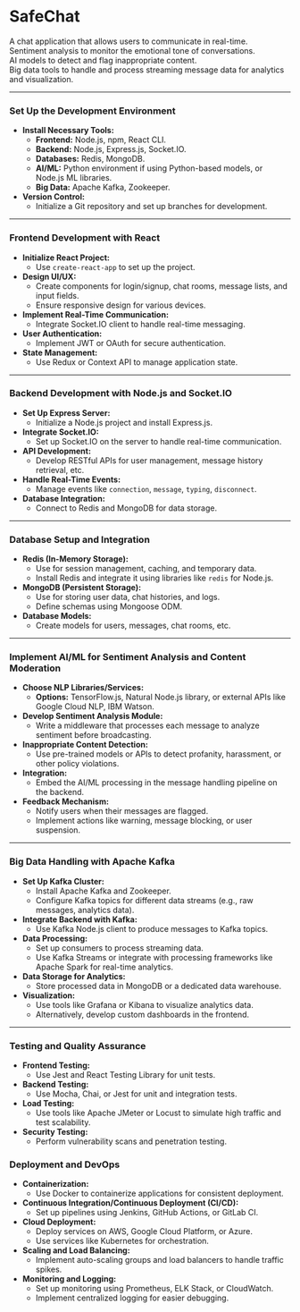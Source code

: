# SafeChat
A chat application that allows users to communicate in real-time. \
Sentiment analysis to monitor the emotional tone of conversations. \
AI models to detect and flag inappropriate content. \
Big data tools to handle and process streaming message data for analytics and visualization.

---

### **Set Up the Development Environment**

- **Install Necessary Tools:**
  - **Frontend:** Node.js, npm, React CLI.
  - **Backend:** Node.js, Express.js, Socket.IO.
  - **Databases:** Redis, MongoDB.
  - **AI/ML:** Python environment if using Python-based models, or Node.js ML libraries.
  - **Big Data:** Apache Kafka, Zookeeper.
- **Version Control:**
  - Initialize a Git repository and set up branches for development.

---

### **Frontend Development with React**

- **Initialize React Project:**
  - Use `create-react-app` to set up the project.
- **Design UI/UX:**
  - Create components for login/signup, chat rooms, message lists, and input fields.
  - Ensure responsive design for various devices.
- **Implement Real-Time Communication:**
  - Integrate Socket.IO client to handle real-time messaging.
- **User Authentication:**
  - Implement JWT or OAuth for secure authentication.
- **State Management:**
  - Use Redux or Context API to manage application state.

---

### **Backend Development with Node.js and Socket.IO**

- **Set Up Express Server:**
  - Initialize a Node.js project and install Express.js.
- **Integrate Socket.IO:**
  - Set up Socket.IO on the server to handle real-time communication.
- **API Development:**
  - Develop RESTful APIs for user management, message history retrieval, etc.
- **Handle Real-Time Events:**
  - Manage events like `connection`, `message`, `typing`, `disconnect`.
- **Database Integration:**
  - Connect to Redis and MongoDB for data storage.

--- 

### **Database Setup and Integration**

- **Redis (In-Memory Storage):**
  - Use for session management, caching, and temporary data.
  - Install Redis and integrate it using libraries like `redis` for Node.js.
- **MongoDB (Persistent Storage):**
  - Use for storing user data, chat histories, and logs.
  - Define schemas using Mongoose ODM.
- **Database Models:**
  - Create models for users, messages, chat rooms, etc.

---

### **Implement AI/ML for Sentiment Analysis and Content Moderation**

- **Choose NLP Libraries/Services:**
  - **Options:** TensorFlow.js, Natural Node.js library, or external APIs like Google Cloud NLP, IBM Watson.
- **Develop Sentiment Analysis Module:**
  - Write a middleware that processes each message to analyze sentiment before broadcasting.
- **Inappropriate Content Detection:**
  - Use pre-trained models or APIs to detect profanity, harassment, or other policy violations.
- **Integration:**
  - Embed the AI/ML processing in the message handling pipeline on the backend.
- **Feedback Mechanism:**
  - Notify users when their messages are flagged.
  - Implement actions like warning, message blocking, or user suspension.

---

### **Big Data Handling with Apache Kafka**

- **Set Up Kafka Cluster:**
  - Install Apache Kafka and Zookeeper.
  - Configure Kafka topics for different data streams (e.g., raw messages, analytics data).
- **Integrate Backend with Kafka:**
  - Use Kafka Node.js client to produce messages to Kafka topics.
- **Data Processing:**
  - Set up consumers to process streaming data.
  - Use Kafka Streams or integrate with processing frameworks like Apache Spark for real-time analytics.
- **Data Storage for Analytics:**
  - Store processed data in MongoDB or a dedicated data warehouse.
- **Visualization:**
  - Use tools like Grafana or Kibana to visualize analytics data.
  - Alternatively, develop custom dashboards in the frontend.

---

### **Testing and Quality Assurance**

- **Frontend Testing:**
  - Use Jest and React Testing Library for unit tests.
- **Backend Testing:**
  - Use Mocha, Chai, or Jest for unit and integration tests.
- **Load Testing:**
  - Use tools like Apache JMeter or Locust to simulate high traffic and test scalability.
- **Security Testing:**
  - Perform vulnerability scans and penetration testing.

### **Deployment and DevOps**

- **Containerization:**
  - Use Docker to containerize applications for consistent deployment.
- **Continuous Integration/Continuous Deployment (CI/CD):**
  - Set up pipelines using Jenkins, GitHub Actions, or GitLab CI.
- **Cloud Deployment:**
  - Deploy services on AWS, Google Cloud Platform, or Azure.
  - Use services like Kubernetes for orchestration.
- **Scaling and Load Balancing:**
  - Implement auto-scaling groups and load balancers to handle traffic spikes.
- **Monitoring and Logging:**
  - Set up monitoring using Prometheus, ELK Stack, or CloudWatch.
  - Implement centralized logging for easier debugging.